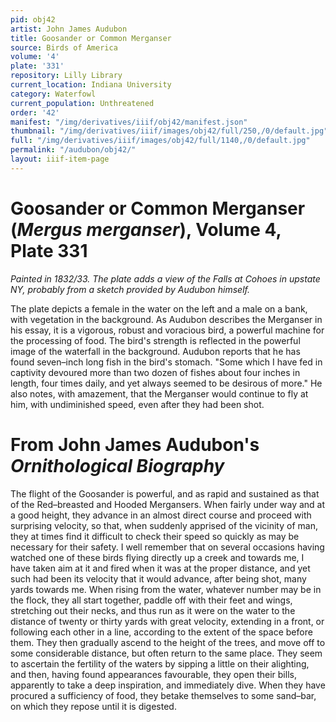 ```yaml
---
pid: obj42
artist: John James Audubon
title: Goosander or Common Merganser
source: Birds of America
volume: '4'
plate: '331'
repository: Lilly Library
current_location: Indiana University
category: Waterfowl
current_population: Unthreatened
order: '42'
manifest: "/img/derivatives/iiif/obj42/manifest.json"
thumbnail: "/img/derivatives/iiif/images/obj42/full/250,/0/default.jpg"
full: "/img/derivatives/iiif/images/obj42/full/1140,/0/default.jpg"
permalink: "/audubon/obj42/"
layout: iiif-item-page
---
```

# Goosander or Common Merganser (_Mergus merganser_), Volume 4, Plate 331

_Painted in 1832/33. The plate adds a view of the Falls at Cohoes in upstate NY, probably from a sketch provided by Audubon himself._

The plate depicts a female in the water on the left and a male on a bank, with vegetation in the background. As Audubon describes the Merganser in his essay, it is a vigorous, robust and voracious bird, a powerful machine for the processing of food. The bird's strength is reflected in the powerful image of the waterfall in the background. Audubon reports that he has found seven–inch long fish in the bird's stomach. "Some which I have fed in captivity devoured more than two dozen of fishes about four inches in length, four times daily, and yet always seemed to be desirous of more." He also notes, with amazement, that the Merganser would continue to fly at him, with undiminished speed, even after they had been shot.

# From John James Audubon's _Ornithological Biography_

The flight of the Goosander is powerful, and as rapid and sustained as that of the Red–breasted and Hooded Mergansers. When fairly under way and at a good height, they advance in an almost direct course and proceed with surprising velocity, so that, when suddenly apprised of the vicinity of man, they at times find it difficult to check their speed so quickly as may be necessary for their safety. I well remember that on several occasions having watched one of these birds flying directly up a creek and towards me, I have taken aim at it and fired when it was at the proper distance, and yet such had been its velocity that it would advance, after being shot, many yards towards me. When rising from the water, whatever number may be in the flock, they all start together, paddle off with their feet and wings, stretching out their necks, and thus run as it were on the water to the distance of twenty or thirty yards with great velocity, extending in a front, or following each other in a line, according to the extent of the space before them. They then gradually ascend to the height of the trees, and move off to some considerable distance, but often return to the same place. They seem to ascertain the fertility of the waters by sipping a little on their alighting, and then, having found appearances favourable, they open their bills, apparently to take a deep inspiration, and immediately dive. When they have procured a sufficiency of food, they betake themselves to some sand–bar, on which they repose until it is digested.
